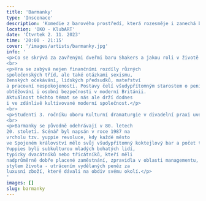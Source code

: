 ```yaml
---
title: 'Barmanky'
type: 'Inscenace'
description: 'Komedie z barového prostředí, která rozesměje i zanechá brouka v hlavě. (Anti)feministická smršť plná snů, reality a blbých keců.'
location: 'OKO - KlubART'
date: 'Čtvrtek 2. 11. 2023'
time: '20:00 - 21:15'
cover: '/images/artists/barmanky.jpg'
info: '
<p>Co se skrývá za zavřenými dveřmi baru Shakers a jakou roli v životě hraje lidská touha?</p>
<br>
<p>Hra se zabývá nejen finančními rozdíly různých 
společenských tříd, ale také otázkami sexismu, 
ženských očekávání, lidských předsudků, mateřství 
a pracovní nespokojenosti. Postavy čelí všudypřítomným starostem o peníze, lásku, sebehodnocení, tlaku ze strany rodiny a svých vrstevníků; nechtěnému těhotenství, sexuálnímu 
obtěžování i osobní bezpečnosti v moderní Británii. 
Aktuálnost těchto témat se nás ale drží dodnes 
i ve zdánlivě kultivované moderní společnost.</p>
<br>
<p>Studenti 3. ročníku oboru Kulturní dramaturgie v divadelní praxi uvedou svým divákům britské drama Barmanky (v originále Shakers).</p>
<br>
<p>Barmanky se původně odehrávají v 80. letech 
20. století. Scénář byl napsán v roce 1987 na 
vrcholu tzv. yuppie revoluce, kdy každé město 
ve Spojeném království mělo svůj všudypřítomný koktejlový bar a počet takových podniků rostl. 
Yuppies byli subkulturou mladých bohatých lidí, 
typicky dvacátníků nebo třicátníků, kteří měli 
nadprůměrně dobře placené zaměstnání, zpravidla v oblasti managementu, a žili specifickým 
stylem života - utrácením vydělaných peněz za 
luxusní zboží, které dávali na obdiv svému okolí.</p>
'
images: []
slug: barmanky
---
```


